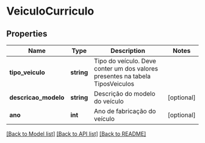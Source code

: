 # VeiculoCurriculo

## Properties
Name | Type | Description | Notes
------------ | ------------- | ------------- | -------------
**tipo_veiculo** | **string** | Tipo do veículo.  Deve conter um dos valores presentes na tabela TiposVeiculos | 
**descricao_modelo** | **string** | Descrição do modelo do veículo | [optional] 
**ano** | **int** | Ano de fabricação do veículo | [optional] 

[[Back to Model list]](../README.md#documentation-for-models) [[Back to API list]](../README.md#documentation-for-api-endpoints) [[Back to README]](../README.md)


